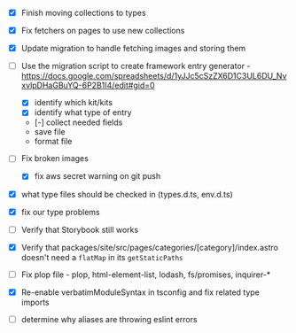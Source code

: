 - [x] Finish moving collections to types
- [x] Fix fetchers on pages to use new collections
- [x] Update migration to handle fetching images and storing them
- [ ] Use the migration script to create framework entry generator -
      https://docs.google.com/spreadsheets/d/1yJJc5cSzZX6D1C3UL6DU_NvxvlpDHaGBuYQ-6P2B1I4/edit#gid=0

  - [x] identify which kit/kits
  - [x] identify what type of entry
  - [-] collect needed fields
  - save file
  - format file

- [ ] Fix broken images

  - [x] fix aws secret warning on git push

- [x] what type files should be checked in (types.d.ts, env.d.ts)
- [x] fix our type problems
- [ ] Verify that Storybook still works
- [x] Verify that packages/site/src/pages/categories/[category]/index.astro
      doesn't need a `flatMap` in its `getStaticPaths`
- [ ] Fix plop file - plop, html-element-list, lodash, fs/promises, inquirer-\*
- [x] Re-enable verbatimModuleSyntax in tsconfig and fix related type imports
- [ ] determine why aliases are throwing eslint errors
